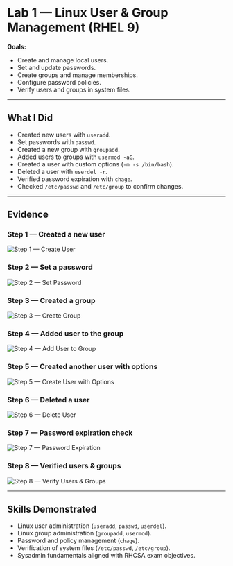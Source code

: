 # Lab 1 — Linux User & Group Management (RHEL 9)

**Goals:**  
- Create and manage local users.  
- Set and update passwords.  
- Create groups and manage memberships.  
- Configure password policies.  
- Verify users and groups in system files.  

---

## What I Did
- Created new users with `useradd`.  
- Set passwords with `passwd`.  
- Created a new group with `groupadd`.  
- Added users to groups with `usermod -aG`.  
- Created a user with custom options (`-m -s /bin/bash`).  
- Deleted a user with `userdel -r`.  
- Verified password expiration with `chage`.  
- Checked `/etc/passwd` and `/etc/group` to confirm changes.  

---

## Evidence

### Step 1 — Created a new user
![Step 1 — Create User](step1.png)

### Step 2 — Set a password
![Step 2 — Set Password](step2.png)

### Step 3 — Created a group
![Step 3 — Create Group](step3.png)

### Step 4 — Added user to the group
![Step 4 — Add User to Group](step4.png)

### Step 5 — Created another user with options
![Step 5 — Create User with Options](step5.png)

### Step 6 — Deleted a user
![Step 6 — Delete User](step6.png)

### Step 7 — Password expiration check
![Step 7 — Password Expiration](step7.png)

### Step 8 — Verified users & groups
![Step 8 — Verify Users & Groups](step8.png)

---

## Skills Demonstrated
- Linux user administration (`useradd`, `passwd`, `userdel`).  
- Linux group administration (`groupadd`, `usermod`).  
- Password and policy management (`chage`).  
- Verification of system files (`/etc/passwd`, `/etc/group`).  
- Sysadmin fundamentals aligned with RHCSA exam objectives.  
